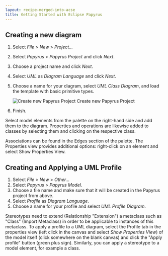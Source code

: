 ```yaml
---
layout: recipe-merged-into-acse
title: Getting Started with Eclipse Papyrus
---
```


## Creating a new diagram

1. Select *File* > *New* > *Project...*
1. Select *Papyrus* > *Papyrus Project* and click *Next*.
1. Choose a project name and click *Next*.
1. Select *UML* as *Diagram Language* and click *Next*.
1. Choose a name for your diagram, select *UML Class Diagram*, and load the template with basic primitive types.

    ![Create new Papyrus Project](images/new_papyrus_project.png)
    Create new Papyrus Project

1. Finish.

Select model elements from the palette on the right-hand side and add them to the diagram.
Properties and operations are likewise added to classes by selecting them and clicking on the respective class.

Associations can be found in the Edges section of the palette.
The Properties view provides additional options:
right-click on an element and select Show Properties View.

## Creating and Applying a UML Profile

1. Select  *File* > *New* > *Other...*
1. Select *Papyrus* > *Papyrus Model*.
1. Choose a file name and make sure that it will be created in the Papyrus project from above.
1. Select *Profile* as *Diagram Language*.
1. Choose a name for your profile and select *UML Profile Diagram*.

Stereotypes need to extend (Relationship "Extension") a metaclass such as "Class" (Import Metaclass) in order to be applicable to instances of this metaclass.
To apply a profile to a UML diagram, select the Profile tab in the properties view (left click in the canvas and select *Show Properties View*) of the model itself (click somewhere on the blank canvas) and click the "Apply profile" button (green plus sign).
Similarly, you can apply a stereotype to a model element, for example a class.
